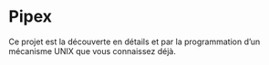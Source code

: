 # Pipex
Ce projet est la découverte en détails et par la programmation d’un mécanisme UNIX que vous connaissez déjà.
